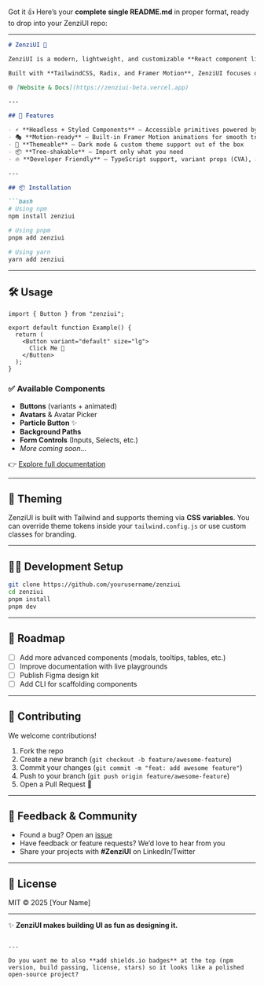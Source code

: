 Got it 👍 Here’s your **complete single README.md** in proper format, ready to drop into your ZenziUI repo:

---

````markdown
# ZenziUI 🎨

ZenziUI is a modern, lightweight, and customizable **React component library** designed to speed up development and provide developers with **production-ready UI building blocks**.  

Built with **TailwindCSS, Radix, and Framer Motion**, ZenziUI focuses on **accessibility, theming, and developer experience**.  

🌐 [Website & Docs](https://zenziui-beta.vercel.app)

---

## 🚀 Features

- ⚡ **Headless + Styled Components** — Accessible primitives powered by Radix + beautifully styled with Tailwind  
- 🎭 **Motion-ready** — Built-in Framer Motion animations for smooth transitions  
- 🎨 **Themeable** — Dark mode & custom theme support out of the box  
- 📦 **Tree-shakable** — Import only what you need  
- 🔥 **Developer Friendly** — TypeScript support, variant props (CVA), and flexible overrides  

---

## 📦 Installation

```bash
# Using npm
npm install zenziui

# Using pnpm
pnpm add zenziui

# Using yarn
yarn add zenziui
````

---

## 🛠️ Usage

```tsx
import { Button } from "zenziui";

export default function Example() {
  return (
    <Button variant="default" size="lg">
      Click Me 🚀
    </Button>
  );
}
```

### ✅ Available Components

* **Buttons** (variants + animated)
* **Avatars** & Avatar Picker
* **Particle Button** ✨
* **Background Paths**
* **Form Controls** (Inputs, Selects, etc.)
* *More coming soon...*

👉 [Explore full documentation](https://zenziui-beta.vercel.app)

---

## 🎨 Theming

ZenziUI is built with Tailwind and supports theming via **CSS variables**.
You can override theme tokens inside your `tailwind.config.js` or use custom classes for branding.

---

## 🧑‍💻 Development Setup

```bash
git clone https://github.com/yourusername/zenziui
cd zenziui
pnpm install
pnpm dev
```

---

## 📝 Roadmap

* [ ] Add more advanced components (modals, tooltips, tables, etc.)
* [ ] Improve documentation with live playgrounds
* [ ] Publish Figma design kit
* [ ] Add CLI for scaffolding components

---

## 🤝 Contributing

We welcome contributions!

1. Fork the repo
2. Create a new branch (`git checkout -b feature/awesome-feature`)
3. Commit your changes (`git commit -m "feat: add awesome feature"`)
4. Push to your branch (`git push origin feature/awesome-feature`)
5. Open a Pull Request 🚀

---

## 📢 Feedback & Community

* Found a bug? Open an [issue](https://github.com/MrAkhilMalvi/zenziui/issues)
* Have feedback or feature requests? We’d love to hear from you
* Share your projects with **#ZenziUI** on LinkedIn/Twitter

---

## 📜 License

MIT © 2025 [Your Name]

---

✨ **ZenziUI makes building UI as fun as designing it.**

```

---

Do you want me to also **add shields.io badges** at the top (npm version, build passing, license, stars) so it looks like a polished open-source project?
```
